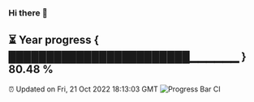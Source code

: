 ### Hi there 👋
⏳ Year progress { ████████████████████████▁▁▁▁▁▁ } 80.48 %
---
⏰ Updated on Fri, 21 Oct 2022 18:13:03 GMT
![Progress Bar CI](https://github.com/Moyi321/Moyi321/workflows/Progress%20Bar%20CI/badge.svg)
